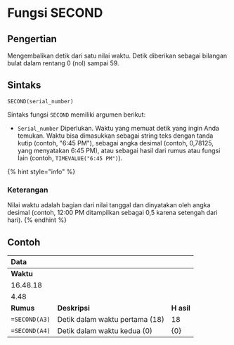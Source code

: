 # Fungsi SECOND

## Pengertian

Mengembalikan detik dari satu nilai waktu. Detik diberikan sebagai bilangan bulat dalam rentang 0 \(nol\) sampai 59.

## Sintaks

`SECOND(serial_number)`

Sintaks fungsi `SECOND` memiliki argumen berikut:

* `Serial_number`    Diperlukan. Waktu yang memuat detik yang ingin Anda temukan. Waktu bisa dimasukkan sebagai string teks dengan tanda kutip \(contoh, "6:45 PM"\), sebagai angka desimal \(contoh, 0,78125, yang menyatakan 6:45 PM\), atau sebagai hasil dari rumus atau fungsi lain \(contoh, `TIMEVALUE("6:45 PM")`\).

{% hint style="info" %}
### Keterangan

Nilai waktu adalah bagian dari nilai tanggal dan dinyatakan oleh angka desimal \(contoh, 12:00 PM ditampilkan sebagai 0,5 karena setengah dari hari\).
{% endhint %}

## Contoh

| **Data** |  |  |
| :--- | :--- | :--- |
| **Waktu** |  |  |
| 16.48.18 |  |  |
| 4.48 |  |  |
| **Rumus** | **Deskripsi** | **H** **asil** |
| `=SECOND(A3)` | Detik dalam waktu pertama \(18\) | 18 |
| `=SECOND(A4)` | Detik dalam waktu kedua \(0\) | {0} |

